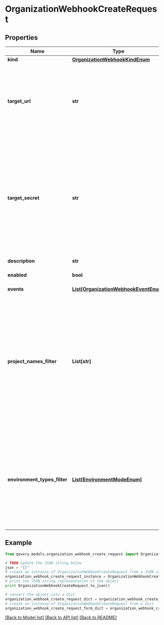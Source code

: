 # OrganizationWebhookCreateRequest


## Properties

Name | Type | Description | Notes
------------ | ------------- | ------------- | -------------
**kind** | [**OrganizationWebhookKindEnum**](OrganizationWebhookKindEnum.md) |  | 
**target_url** | **str** | Set the public HTTP or HTTPS endpoint that will receive the specified events. The target URL must starts with &#x60;http://&#x60; or &#x60;https://&#x60;  | 
**target_secret** | **str** | Make sure you receive a payload to sign the Qovery request with your secret. Qovery will add a HTTP header &#x60;Qovery-Signature: &lt;Your Secret&gt;&#x60; to every webhook requests sent to your target URL.  | [optional] 
**description** | **str** |  | [optional] 
**enabled** | **bool** | Turn on or off your endpoint. | [optional] 
**events** | [**List[OrganizationWebhookEventEnum]**](OrganizationWebhookEventEnum.md) |  | 
**project_names_filter** | **List[str]** | Specify the project names you want to filter to.  This webhook will be triggered only if the event is coming from the specified Project IDs. Notes: 1. Wildcard is accepted E.g. &#x60;product*&#x60;. 2. Name is case insensitive.  | [optional] 
**environment_types_filter** | [**List[EnvironmentModeEnum]**](EnvironmentModeEnum.md) | Specify the environment modes you want to filter to. This webhook will be triggered only if the event is coming from an environment with the specified mode.  | [optional] 

## Example

```python
from qovery.models.organization_webhook_create_request import OrganizationWebhookCreateRequest

# TODO update the JSON string below
json = "{}"
# create an instance of OrganizationWebhookCreateRequest from a JSON string
organization_webhook_create_request_instance = OrganizationWebhookCreateRequest.from_json(json)
# print the JSON string representation of the object
print OrganizationWebhookCreateRequest.to_json()

# convert the object into a dict
organization_webhook_create_request_dict = organization_webhook_create_request_instance.to_dict()
# create an instance of OrganizationWebhookCreateRequest from a dict
organization_webhook_create_request_form_dict = organization_webhook_create_request.from_dict(organization_webhook_create_request_dict)
```
[[Back to Model list]](../README.md#documentation-for-models) [[Back to API list]](../README.md#documentation-for-api-endpoints) [[Back to README]](../README.md)


